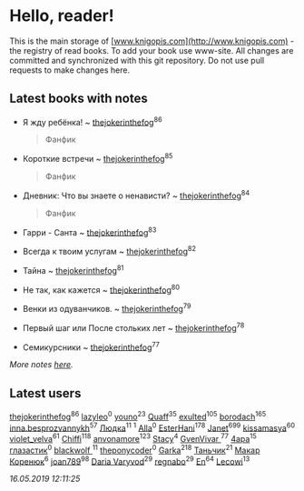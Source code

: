 # Hello, reader!
This is the main storage of [www.knigopis.com](http://www.knigopis.com) - the registry of read books.
To add your book use www-site. All changes are committed and synchronized with this git repository.
Do not use pull requests to make changes here.


## Latest books with notes
* Я жду ребёнка! ~ [thejokerinthefog](users/317/317244423-vkontakte)<sup>86</sup>
    > Фанфик

* Короткие встречи ~ [thejokerinthefog](users/317/317244423-vkontakte)<sup>85</sup>
    > Фанфик

* Дневник: Что вы знаете о ненависти? ~ [thejokerinthefog](users/317/317244423-vkontakte)<sup>84</sup>
    > Фанфик

* Гарри - Санта ~ [thejokerinthefog](users/317/317244423-vkontakte)<sup>83</sup>

* Всегда к твоим услугам ~ [thejokerinthefog](users/317/317244423-vkontakte)<sup>82</sup>

* Тайна ~ [thejokerinthefog](users/317/317244423-vkontakte)<sup>81</sup>

* Не так, как кажется ~ [thejokerinthefog](users/317/317244423-vkontakte)<sup>80</sup>

* Венки из одуванчиков. ~ [thejokerinthefog](users/317/317244423-vkontakte)<sup>79</sup>

* Первый шаг или После стольких лет ~ [thejokerinthefog](users/317/317244423-vkontakte)<sup>78</sup>

* Семикурсники ~ [thejokerinthefog](users/317/317244423-vkontakte)<sup>77</sup>


_More notes [here](latest_books_with_notes.md)._


## Latest users
[thejokerinthefog](users/317/317244423-vkontakte)<sup>86</sup> 
[lazyleo](users/116/116845519572391639637-google)<sup>0</sup> 
[youno](users/302/302928912-vkontakte)<sup>23</sup> 
[Quaff](users/122/12267158-vkontakte)<sup>35</sup> 
[exulted](users/100/100599204551896265722-google)<sup>105</sup> 
[borodach](users/157/15706320-vkontakte)<sup>165</sup> 
[inna.besprozvannykh](users/733/73323849-yandex)<sup>57</sup> 
[Людка](users/111/111038749-vkontakte)<sup>11</sup> 
[](users/114/114792281744850455512-google)<sup>1</sup> 
[Alla](users/103/103352250712959229257-google)<sup>0</sup> 
[EsterHani](users/305/30558181-vkontakte)<sup>178</sup> 
[Janet](users/108/108113656204404967440-google)<sup>699</sup> 
[kissamasya](users/684/68439978-vkontakte)<sup>60</sup> 
[violet_velva](users/116/116961712580551399099-google)<sup>61</sup> 
[Chiffi](users/105/105831994080785626680-google)<sup>118</sup> 
[anvonamore](users/595/5957175-vkontakte)<sup>123</sup> 
[Stacy](users/309/30902475-vkontakte)<sup>4</sup> 
[GvenVivar ](users/158/158266434925901-facebook)<sup>77</sup> 
[4apa](users/117/117392596378069249667-google)<sup>15</sup> 
[глазастик](users/115/115257673890455357280-google)<sup>0</sup> 
[blackwolf ](users/236/236639644-vkontakte)<sup>11</sup> 
[theponycoder](users/195/195144442-vkontakte)<sup>0</sup> 
[Garka](users/115/115753719718250012620-google)<sup>218</sup> 
[Таньчик](users/209/2096581563762610-facebook)<sup>21</sup> 
[Макар Коренюк](users/126/126368737-vkontakte)<sup>6</sup> 
[joan789](users/240/2401650-vkontakte)<sup>98</sup> 
[Daria Varyvod](users/829/829893410524253-facebook)<sup>29</sup> 
[regnabo](users/870/870059322-yandex)<sup>29</sup> 
[En](users/333/333646551-vkontakte)<sup>64</sup> 
[Lecowi](users/521/521873425-vkontakte)<sup>13</sup> 


_16.05.2019 12:11:25_
